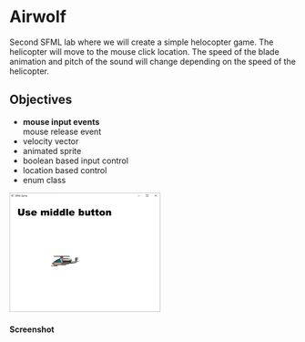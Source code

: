 # Airwolf
Second SFML lab where we will create a simple helocopter game. The helicopter will move to the mouse click location.
The speed of the blade animation and pitch of the sound will change depending on the speed of the helicopter.
## Objectives
+ **mouse input events**
<br>mouse release event
+ velocity vector
+ animated sprite
+ boolean based input control
+ location based control
+ enum class
 
![screen](screen.png) 
#### Screenshot


